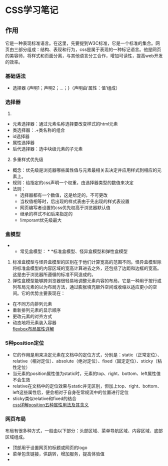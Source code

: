 # CSS学习笔记
## 作用
它是一种表现标准语言。在这里，先要提到W3C标准，它是一个标准的集合。网页由三部分组成：结构、表现和行为，css是属于表现的一种标记语言。他是网页的美容师，将样式和页面分离，与其他语言分工合作，增加可读性，提高web开发的效率。    
### 基础语法
* 选择器 {声明1；声明2；...；}（声明由‘属性：值’组成）
### 选择器
1.   
  * 元素选择器：通过元素名称选择要改变样式的html元素    
  * 类选择器：.+类名称的组合  
  * id选择器  
  * 属性选择器  
  * 后代选择器：选中块级元素的子元素
2. 多重样式优先级  
  * 概念：优先级是浏览器哪些属性值与元素最相关去决定并应用样式到相应的元素上。
  * 规则：给指定的css声明一个权重，由选择器类型的数值来决定
  * 法则：  
      * 选择器都有一个数值，这是给定的，不可更改
      * 当权值相等时，后出现的样式表由于先出现的样式表设置
      * 网页编写者设置的css优先权高于浏览器默认值  
      * 继承的样式不如后来指定的
      * !imporant优先级最大     
### 盒模型
* * 常见盒模型： * *标准盒模型、怪异盒模型和弹性盒模型  
1. 标准盒模型与怪异盒模型的区别在于他们计算宽高的范围不同。怪异盒模型除将标准盒模型的内容区域的宽高计算进去之外，还包括了边距和边框的宽高。这是由于浏览器所遵循的标准不同造成的。    
2. 弹性盒模型能够跨浏览器很轻易地调整元素内容的布局，它是一种用于按行或列布局元素的以为布局方法，通过膨胀填充额外空间或收缩以适应更小的空间。它的优势主要表现在：  
  * 在不同方向排列元素  
  * 重新排列元素的显示顺序  
  * 更改元素的对齐方式    
  * 动态地将元素装入容器  
[flexbox布局属性详解](https://blog.csdn.net/m0_46612221/article/details/120876111?ops_request_misc=%257B%2522request%255Fid%2522%253A%2522170073998716777224459493%2522%252C%2522scm%2522%253A%252220140713.130102334..%2522%257D&request_id=170073998716777224459493&biz_id=0&spm=1018.2226.3001.4187)  
### 5种position定位 
* 它的作用是用来决定元素在文档中的定位方式，分别是：static（正常定位）、relative（相对定位）、absolute（绝对定位）、fixed（固定定位）、sticky（粘性定位）  
* 当元素的position属性值为static时，元素的top、right、bottom、left属性值不会生效 
* relative在文档中的定位效果与static并无区别，但加上top、right、bottom、left这些属性后，便会相对于自身在常规流中的位置进行定位  
* sticky类似relative和fixed的结合  
[css详解position五种属性用法及其含义](https://blog.csdn.net/qq_35508835/article/details/115573672)  
### 网页布局
布局有很多种方式，一般由以下部分：头部区域、菜单导航区域、内容区域、底部区域组成。  
* 顶部用于设置网页的标题或网页的logo  
* 菜单包含链接，供跳转，增加服务，提高体验值  
* 

